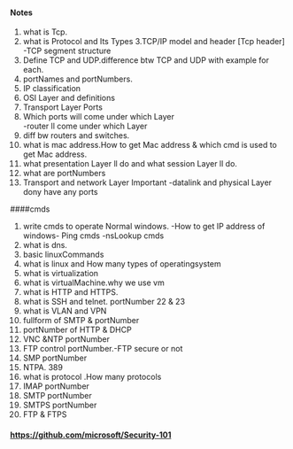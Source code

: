 #### Notes

1. what is Tcp.
2. what is Protocol and Its Types
3.TCP/IP model and header [Tcp header]  -TCP segment structure
4. Define TCP and UDP.difference btw TCP and UDP with example for each.
5. portNames and portNumbers.
6. IP classification
7. OSI Layer and definitions
8. Transport Layer Ports
9. Which ports will come under which Layer </br> -router ll come under which Layer
10. diff bw routers and switches.
11. what is mac address.How to get Mac address & which cmd is used to get Mac address.
12. what presentation Layer ll do and what session Layer ll do.
13. what are portNumbers
14. Transport and network Layer Important -datalink and physical Layer dony have any ports

####cmds
1. write cmds to operate Normal windows. -How to get IP address of windows- Ping cmds -nsLookup cmds
2. what is dns.
3. basic linuxCommands
4. what is linux and How many types of operatingsystem
5. what is virtualization
6. what is virtualMachine.why we use vm
7. what is HTTP and HTTPS.
8. what is SSH and telnet.  portNumber 22 & 23
9. what is VLAN and VPN
10. fullform of SMTP & portNumber
11. portNumber of HTTP & DHCP
12. VNC &NTP portNumber
13. FTP control portNumber.-FTP secure or not
14. SMP portNumber
15. NTPA. 389
16. what is protocol .How many protocols
17. IMAP portNumber
18. SMTP portNumber
19. SMTPS portNumber
20. FTP & FTPS

#### https://github.com/microsoft/Security-101
